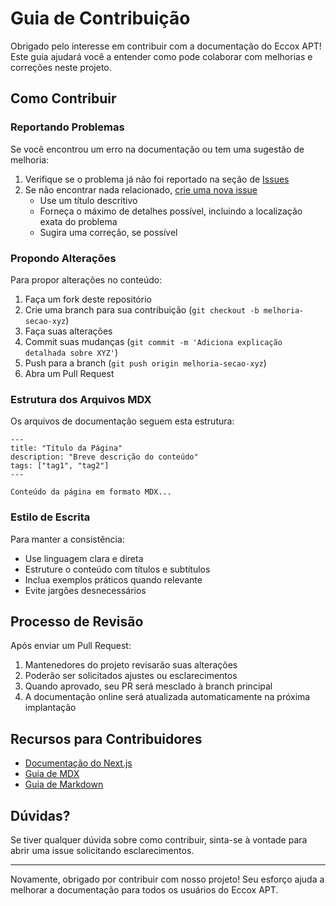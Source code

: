 # Guia de Contribuição

Obrigado pelo interesse em contribuir com a documentação do Eccox APT! Este guia ajudará você a entender como pode colaborar com melhorias e correções neste projeto.

## Como Contribuir

### Reportando Problemas

Se você encontrou um erro na documentação ou tem uma sugestão de melhoria:

1. Verifique se o problema já não foi reportado na seção de [Issues](https://github.com/DiogoEccox/eccox-apt-docs/issues)
2. Se não encontrar nada relacionado, [crie uma nova issue](https://github.com/DiogoEccox/eccox-apt-docs/issues/new)
   - Use um título descritivo
   - Forneça o máximo de detalhes possível, incluindo a localização exata do problema
   - Sugira uma correção, se possível

### Propondo Alterações

Para propor alterações no conteúdo:

1. Faça um fork deste repositório
2. Crie uma branch para sua contribuição (`git checkout -b melhoria-secao-xyz`)
3. Faça suas alterações
4. Commit suas mudanças (`git commit -m 'Adiciona explicação detalhada sobre XYZ'`)
5. Push para a branch (`git push origin melhoria-secao-xyz`)
6. Abra um Pull Request

### Estrutura dos Arquivos MDX

Os arquivos de documentação seguem esta estrutura:

```
---
title: "Título da Página"
description: "Breve descrição do conteúdo"
tags: ["tag1", "tag2"]
---

Conteúdo da página em formato MDX...
```

### Estilo de Escrita

Para manter a consistência:

- Use linguagem clara e direta
- Estruture o conteúdo com títulos e subtítulos
- Inclua exemplos práticos quando relevante
- Evite jargões desnecessários

## Processo de Revisão

Após enviar um Pull Request:

1. Mantenedores do projeto revisarão suas alterações
2. Poderão ser solicitados ajustes ou esclarecimentos
3. Quando aprovado, seu PR será mesclado à branch principal
4. A documentação online será atualizada automaticamente na próxima implantação

## Recursos para Contribuidores

- [Documentação do Next.js](https://nextjs.org/docs)
- [Guia de MDX](https://mdxjs.com/docs/)
- [Guia de Markdown](https://www.markdownguide.org/)

## Dúvidas?

Se tiver qualquer dúvida sobre como contribuir, sinta-se à vontade para abrir uma issue solicitando esclarecimentos.

---

Novamente, obrigado por contribuir com nosso projeto! Seu esforço ajuda a melhorar a documentação para todos os usuários do Eccox APT.